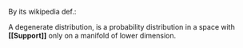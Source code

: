 By its wikipedia def.:

A degenerate distribution, is a probability distribution in a space with **[[Support]]** only on a manifold of lower dimension.


